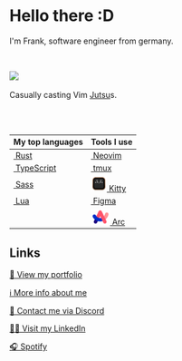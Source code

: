 # Hello there :D

I'm Frank, software engineer from germany.

<br/>

![](https://media1.giphy.com/media/BUmKijt60oiYTl8EtC/giphy.gif)

Casually casting Vim [Jutsu](https://naruto.fandom.com/wiki/Jutsu)s.

<br/>
<br/>

<table><thead>
  <tr>
    <th>My top languages</th>
    <th>Tools I use</th>
  </tr>
</thead><tbody>
  <tr>
    <td>
      <a href="https://www.rust-lang.org/" target="_blank"><img style="height: 2em" alt="" src="https://www.rust-lang.org/logos/rust-logo-64x64.png" /> Rust</a>
    </td>
    <td>
      <a href="https://neovim.io/" target="_blank"><img style="height: 2em" alt="" src="https://upload.wikimedia.org/wikipedia/commons/3/3a/Neovim-mark.svg" /> Neovim</a> 
    </td>
  </tr>
  <tr>
    <td>
      <a href="https://www.typescriptlang.org/" target="_blank"><img style="height: 2em" alt="" src="https://upload.wikimedia.org/wikipedia/commons/4/4c/Typescript_logo_2020.svg" /> TypeScript</a>
    </td>
    <td>
      <a href="https://tmux.github.io/" target="_blank"><img style="height: 2em" alt="" src="https://raw.githubusercontent.com/tmux/tmux/f04cc3997629823f0e304d4e4184e2ec93c703f0/logo/tmux-logomark.svg" /> tmux</a>
    </td>
  </tr>
  <tr>
    <td>
      <a href="https://sass-lang.com/" target="_blank"><img style="height: 2em" alt="" src="https://upload.wikimedia.org/wikipedia/commons/9/96/Sass_Logo_Color.svg" /> Sass</a>
    </td>
    <td>
      <a href="https://github.com/kovidgoyal/kitty" target="_blank"><img style="height: 2em" alt="" src="https://raw.githubusercontent.com/kovidgoyal/kitty/master/logo/kitty.svg" /> Kitty</a>
    </td>
  </tr>
  <tr>
    <td>
      <a href="https://www.lua.org/" target="_blank"><img style="height: 2em" alt="" src="https://upload.wikimedia.org/wikipedia/commons/c/cf/Lua-Logo.svg" /> Lua</a>
    </td>
    <td>
      <a href="https://www.figma.com/" target="_blank"><img style="height: 2em" alt="" src="https://upload.wikimedia.org/wikipedia/commons/3/33/Figma-logo.svg" /> Figma</a>
    </td>
  </tr>
  <tr>
    <td></td>
    <td>
      <a href="https://arc.net/" target="_blank"><img style="height: 2em" alt="" src="https://raw.githubusercontent.com/Frank-Mayer/Frank-Mayer/master/img/arc.svg" /> Arc</a>
    </td>
  </tr>
</tbody></table>

## Links

[👀 View my portfolio](https://www.frank-mayer.io/#my_portfolio)

[ℹ️ More info about me](https://www.frank-mayer.io/#about_me)

[💬 Contact me via Discord](https://discordapp.com/users/383628783187394561)

[👨‍💻 Visit my LinkedIn](https://www.linkedin.com/in/frank-mayer-b85677214)

[🎧 Spotify](https://open.spotify.com/user/u73d67nen42ugnzo2zucxqotd?si=9f0df48fb51c42f5)
